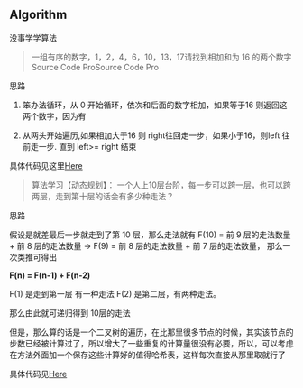 ## Algorithm

没事学学算法

> 一组有序的数字，1，2，4，6，10，13，17请找到相加和为 16 的两个数字Source Code ProSource Code Pro

思路

1. 笨办法循环，从 0 开始循环，依次和后面的数字相加，如果等于16 则返回这两个数字，因为有

2. 从两头开始遍历,如果相加大于16 则 right往回走一步，如果小于16，则left 往前走一步. 直到 left>= right 结束

具体代码见这里[Here](https://gist.github.com/wuyangcherish/9482e466718ef2d6620d1cc2e67960a5)


> 算法学习【动态规划】： 一个人上10层台阶，每一步可以跨一层，也可以跨两层，走到第十层的话会有多少种走法？

思路

假设是就差最后一步就走到了第 10 层，那么走法就有 F(10) = 前 9 层的走法数量 + 前 8 层的走法数量  -> F(9) = 前 8 层的走法数量 + 前 7 层的走法数量， 那么一次类推可得出

**F(n) = F(n-1) + F(n-2)**

F(1) 是走到第一层  有一种走法  F(2) 是第二层，有两种走法。

那么由此就可递归得到 10层的走法

但是，那么算的话是一个二叉树的遍历，在比那里很多节点的时候，其实该节点的步数已经被计算过了，所以增大了一些重复的计算量很没有必要，所以，可以考虑在方法外面加一个保存这些计算好的值得哈希表，这样每次直接从那里取就行了

具体代码见[Here](https://gist.github.com/wuyangcherish/36975a946d996c17801e73f3cfe1e8ab)




